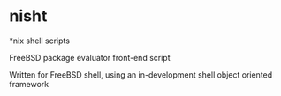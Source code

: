 # nisht
*nix shell scripts

FreeBSD package evaluator front-end script

Written for FreeBSD shell, using an in-development shell object oriented framework

